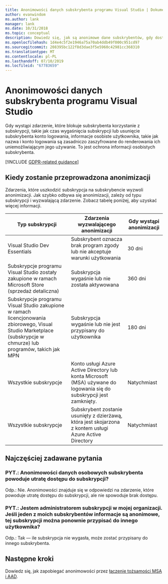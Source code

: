 ```yaml
---
title: Anonimowości danych subskrybenta programu Visual Studio | Dokumentacja firmy Microsoft
author: evanwindom
ms.author: lank
manager: lank
ms.date: 10/31/2018
ms.topic: conceptual
description: Dowiedz się, jak są anonimowe dane subskrybentów, gdy dostęp do subskrypcji zostaną utracone.
ms.openlocfilehash: 1d4e4c5f2e1946a75a70ab4ddb49f000c951cd97
ms.sourcegitcommit: 208395bc122f8d3dae3f5e5960c42981cc368310
ms.translationtype: MT
ms.contentlocale: pl-PL
ms.lasthandoff: 07/10/2019
ms.locfileid: "67783659"
---
```

# <a name="anonymization-of-visual-studio-subscriber-information"></a>Anonimowości danych subskrybenta programu Visual Studio

Gdy wystąpi zdarzenie, które blokuje subskrybenta korzystanie z subskrypcji, takie jak czas wygaśnięcia subskrypcji lub usunięcie subskrybenta konto logowania, informacje osobiste użytkownika, takie jak nazwa i konto logowania są zasadniczo zaszyfrowane do renderowania ich uniemożliwiającym jego używanie.  To jest ochrona informacji osobistych subskrybenta.

[!INCLUDE [GDPR-related guidance](includes/gdpr-intro-sentence.md)]

## <a name="when-does-anonymization-occur"></a>Kiedy zostanie przeprowadzona anonimizacji

Zdarzenia, które uszkodzić subskrypcja na subskrybencie wyzwoli anonimizacji.  Jak szybko odbywa się anonimizacji, zależy od typu subskrypcji i wyzwalającą zdarzenie. Zobacz tabelę poniżej, aby uzyskać więcej informacji.

| Typ subskrypcji                                                                                                                       | Zdarzenia wyzwalającego anonimizacji                                                                                                     | Gdy wystąpi anonimizacji |
|-----------------------------------------------------------------------------------------------------------------------------------------|------------------------------------------------------------------------------------------------------------|---------------------------|
| Visual Studio Dev Essentials                                                                                                            | Subskrybent oznacza brak program zgody lub nie akceptuje warunki użytkowania                                    | 30 dni               |
| Subskrypcje programu Visual Studio zostały zakupione w ramach Microsoft Store (sprzedaż detaliczna)                                                                      | Subskrypcja wygaśnie lub nie została aktywowana                                                                   | 360 dni                  |
| Subskrypcje programu Visual Studio zakupione w ramach licencjonowania zbiorowego, Visual Studio Marketplace (subskrypcje w chmurze) lub programów, takich jak MPN | Subskrypcja wygaśnie lub nie jest przypisany do użytkownika                                                          | 180 dni                  |
| Wszystkie subskrypcje                                                                                                                       | Konto usługi Azure Active Directory lub konta Microsoft (MSA) używane do logowania się do subskrypcji jest zamknięty. | Natychmiast               |
| Wszystkie subskrypcje                                                                                                                       | Subskrybent zostanie usunięty z dzierżawą, która jest skojarzona z kontem usługi Azure Active Directory                                | Natychmiast               |

## <a name="faq"></a>Najczęściej zadawane pytania

### <a name="q--does-the-anonymization-of-the-subscribers-personal-information-cause-them-to-lose-access-to-the-subscription"></a>PYT.:  Anonimowości danych osobowych subskrybenta powoduje utratę dostępu do subskrypcji?
Odp.:  Nie.  Anonimowości znajduje się w odpowiedzi na zdarzenie, które powoduje utratę dostępu do subskrypcji, ale nie spowoduje brak dostępu.

### <a name="q--im-an-administrator-for-my-organizations-subscriptions--if-one-of-my-subscribers-information-is-anonymized-can-that-subscription-be-reassigned-to-another-user"></a>PYT.:  Jestem administratorem subskrypcji w mojej organizacji.  Jeśli jeden z moich subskrybentów informacje są anonimowe, tej subskrypcji można ponownie przypisać do innego użytkownika?
Odp.:  Tak — ile subskrypcja nie wygasła, może zostać przypisany do innego subskrybenta.

## <a name="next-steps"></a>Następne kroki

Dowiedz się, jak zapobiegać anonimowości przez [łączenie tożsamości MSA i AAD](/azure/active-directory/b2b/add-users-administrator).
